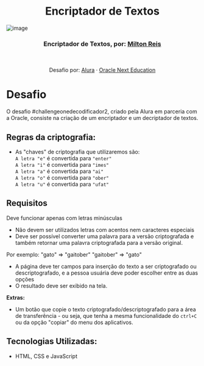 <h1 align="center"> Encriptador de Textos </h1>

![image](https://user-images.githubusercontent.com/104102166/166341005-f52bc97c-113f-4537-8486-615a5ddc393e.png)



  
 <h3 align="center">Encriptador de Textos, por: <a href="https://www.linkedin.com/in/milton-reis-35667555/" target="_blank">Milton Reis</a></h3>
 <p align="center">
     <br/>
     <br/>
    Desafio por: 
    <a href="https://www.alura.com.br/">Alura</a>
    ·
    <a href="https://www.oracle.com/br/education/oracle-next-education/">Oracle Next Education</a>
</p>

# Desafio
O desafio #challengeonedecodificador2, criado pela Alura em parceria com a Oracle, consiste na criação de um encriptador e um decriptador de textos.

## Regras da criptografia:
   - As "chaves" de criptografia que utilizaremos são:
        <br/> `A letra "e"` é convertida para `"enter"`
        <br/> `A letra "i"` é convertida para `"imes"`
        <br/>  `A letra "a"` é convertida para `"ai"`
        <br/> `A letra "o"` é convertida para `"ober"`
        <br/> `A letra "u"` é convertida para `"ufat"`
        
## Requisitos
 Deve funcionar apenas com letras minúsculas
- Não devem ser utilizados letras com acentos nem caracteres especiais
- Deve ser possível converter uma palavra para a versão criptografada e também retornar uma palavra criptografada para a versão original. 

Por exemplo:
"gato" => "gaitober"
"gaitober" => "gato"

- A página deve ter campos para inserção do texto a ser criptografado ou descriptografado, e a pessoa usuária deve poder escolher entre as duas opções
- O resultado deve ser exibido na tela.

**Extras:**
- Um botão que copie o texto criptografado/descriptografado para a área de transferência - ou seja, que tenha a mesma funcionalidade do `ctrl+C` ou da opção "copiar" do menu dos aplicativos.


## Tecnologias Utilizadas:
- HTML, CSS e JavaScript